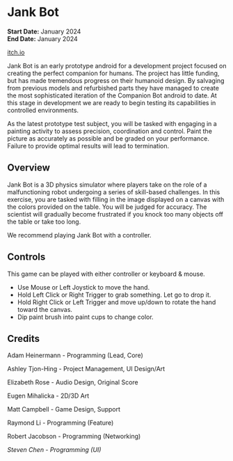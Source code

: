 # Jank Bot

**Start Date:** January 2024  
**End Date:** January 2024

[itch.io](https://sabishi-angel.itch.io/jankbot)

Jank Bot is an early prototype android for a development project focused on creating the perfect companion for humans. The project has little funding, but has made tremendous progress on their humanoid design. By salvaging from previous models and refurbished parts they have managed to create the most sophisticated iteration of the Companion Bot android to date. At this stage in development we are ready to begin testing its capabilities in controlled environments.

As the latest prototype test subject, you will be tasked with engaging in a painting activity to assess precision, coordination and control. Paint the picture as accurately as possible and be graded on your performance. Failure to provide optimal results will lead to termination.

## Overview

Jank Bot is a 3D physics simulator where players take on the role of a malfunctioning robot undergoing a series of skill-based challenges. In this exercise, you are tasked with filling in the image displayed on a canvas with the colors provided on the table. You will be judged for accuracy. The scientist will gradually become frustrated if you knock too many objects off the table or take too long.

We recommend playing Jank Bot with a controller.

## Controls

This game can be played with either controller or keyboard & mouse.

- Use Mouse or Left Joystick to move the hand.
- Hold Left Click or Right Trigger to grab something. Let go to drop it.
- Hold Right Click or Left Trigger and move up/down to rotate the hand toward the canvas.
- Dip paint brush into paint cups to change color.

## Credits

Adam Heinermann - Programming (Lead, Core)

Ashley Tjon-Hing - Project Management, UI Design/Art

Elizabeth Rose - Audio Design, Original Score

Eugen Mihalicka - 2D/3D Art

Matt Campbell - Game Design, Support

Raymond Li - Programming (Feature)

Robert Jacobson - Programming (Networking)

_Steven Chen - Programming (UI)_
